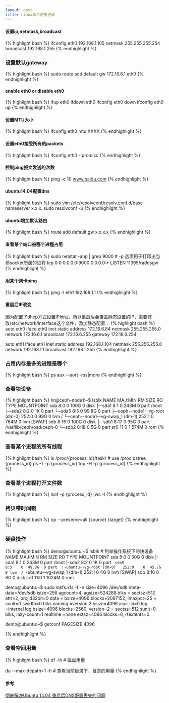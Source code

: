 ```yaml
---
layout: post
title: Linux命令使用记录 
---
```


#### 设置ip,netmask,broadcast

{% highlight bash %}
ifconfig eth0 192.168.1.105 netmask 255.255.255.254 broadcast 192.168.1.255
{% endhighlight %}

### 设置默认gateway
{% highlight bash %}
sudo route add default gw 172.16.6.1 eth0
{% endhighlight %}


#### enable eth0 or disable eth0
{% highlight bash %}
ifup eth0
ifdown eth0
ifconfig eth0 down
ifconfig eth0 up
{% endhighlight %}

#### 设置MTU大小
{% highlight bash %}
ifconfig eth0 mtu XXXX
{% endhighlight %}

#### 设置eth0接受所有的packets
{% highlight bash %}
ifconfig eth0 - promisc
{% endhighlight %}

#### 控制ping报文发送的次数
{% highlight bash %}
ping -c 10 www.baidu.com
{% endhighlight %}

#### ubuntu14.04配置dns
{% highlight bash %}
sudo vim /etc/resolvconf/resolv.conf.d/base
nameserver x.x.x.
sudo resolvconf -u
{% endhighlight %}

#### ubuntu增加默认路由
{% highlight bash %}
route add default gw x.x.x.x
{% endhighlight %}

#### 查看某个端口被哪个进程占用
{% highlight bash %}
sudo netstat -anp | grep 9000 # -p 选项用于打印出当前socket所属的进程
tcp        0      0 0.0.0.0:9000            0.0.0.0:*               LISTEN      11395/radosgw
{% endhighlight %}


#### 用某个网卡ping
{% highlight bash %}
ping -I eth1 192.168.1.1
{% endhighlight %}

#### 重启后IP改变
因为配置了dhcp方式设置IP地址，所以重启后会覆盖静态设置的IP，需要修改/etc/network/interface这个文件，添加静态配置：
{% highlight bash %}
auto eth0
iface eth0 inet static
address 172.16.6.84
netmask 255.255.255.0
network 172.16.6.1
broadcast 172.16.6.255
gateway 172.16.6.254

auto eth1
iface eth1 inet static
address 192.168.1.104
netmask 255.255.255.0
network 192.168.1.1
broadcast 192.168.1.255
{% endhighlight %}

### 占用内存最多的进程是哪个
{% highlight bash %}
ps aux --sort -rss|more
{% endhighlight %}

### 查看块设备
{% highlight bash %}
hr@ceph-node1:~$ lsblk
NAME                              MAJ:MIN RM   SIZE RO TYPE MOUNTPOINT
sda                                 8:0    0   100G  0 disk
├─sda1                              8:1    0   243M  0 part /boot
├─sda2                              8:2    0     1K  0 part
└─sda5                              8:5    0  99.8G  0 part
  ├─ceph--node1--vg-root (dm-0)   252:0    0    99G  0 lvm  /
  └─ceph--node1--vg-swap_1 (dm-1) 252:1    0   764M  0 lvm  [SWAP]
sdb                                 8:16   0   100G  0 disk
├─sdb1                              8:17   0    95G  0 part /var/lib/ceph/osd/ceph-0
└─sdb2                              8:18   0     5G  0 part
sr0                                11:0    1   574M  0 rom
{% endhighlight %}

### 查看某个进程的所有线程
{% highlight bash %}
ls /proc/{process_id}/task/ # use /proc
pstree {process_id}
ps -T -p {process_id}
top -H -p {process_id}
{% endhighlight %}

### 查看某个进程打开文件数
{% highlight bash %}
lsof -p {process_id} |wc -l
{% endhighlight %}

### 拷贝带时间戳
{% highlight bash %}
cp --preserve=all {source} {target}
{% endhighlight %}

### 硬盘操作
{% highlight bash %}
demo@ubuntu:~$ lsblk  # 列举操作系统下的块设备
NAME                         MAJ:MIN RM   SIZE RO TYPE MOUNTPOINT
sda                            8:0    0    50G  0 disk 
|-sda1                         8:1    0   243M  0 part /boot
|-sda2                         8:2    0     1K  0 part 
`-sda5                         8:5    0  49.8G  0 part 
  |-ubuntu--vg-root (dm-0)   252:0    0  45.7G  0 lvm  /
    `-ubuntu--vg-swap_1 (dm-1) 252:1    0     4G  0 lvm  [SWAP]
    sdb                            8:16   0     8G  0 disk 
    sr0                           11:0    1  1024M  0 rom  


demo@ubuntu:~$ sudo mkfs.xfs -f -n size=4096 /dev/sdb
meta-data=/dev/sdb               isize=256    agcount=4, agsize=524288 blks
         =                       sectsz=512   attr=2, projid32bit=0
data     =                       bsize=4096   blocks=2097152, imaxpct=25
         =                       sunit=0      swidth=0 blks
naming   =version 2              bsize=4096   ascii-ci=0
log      =internal log           bsize=4096   blocks=2560, version=2
         =                       sectsz=512   sunit=0 blks, lazy-count=1
realtime =none                   extsz=4096   blocks=0, rtextents=0

demo@ubuntu:~$ getconf PAGESIZE
4096

{% endhighlight %}

### 查看空间用量
{% highlight bash %}
df -lh # 磁盘用量

du --max-depath=1 -h # 查看当前目录下，目录的用量
{% endhighlight %}


#### 参考
[彻底解决Ubuntu 14.04 重启后DNS配置丢失的问题](http://www.ahlinux.com/ubuntu/23267.html)
